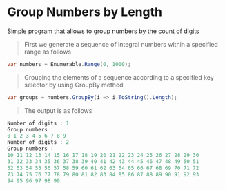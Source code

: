 # Group Numbers by Length

Simple program that allows to group numbers by the count of digits 

>First we generate a sequence of integral numbers within a specified range as follows
~~~csharp
var numbers = Enumerable.Range(0, 1000);
~~~

>Grouping the elements of a sequence according to a specified key selector by using GroupBy method
~~~csharp
var groups = numbers.GroupBy(i => i.ToString().Length);
~~~

>The output is as follows
~~~csharp
Number of digits : 1
Group numbers :
0 1 2 3 4 5 6 7 8 9
Number of digits : 2
Group numbers :
10 11 12 13 14 15 16 17 18 19 20 21 22 23 24 25 26 27 28 29 30 
31 32 33 34 35 36 37 38 39 40 41 42 43 44 45 46 47 48 49 50 51 
52 53 54 55 56 57 58 59 60 61 62 63 64 65 66 67 68 69 70 71 72 
73 74 75 76 77 78 79 80 81 82 83 84 85 86 87 88 89 90 91 92 93
94 95 96 97 98 99
~~~
